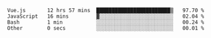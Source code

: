 <!--START_SECTION:waka-->

```text
Vue.js       12 hrs 57 mins  ████████████████████████▒   97.70 %
JavaScript   16 mins         ▓░░░░░░░░░░░░░░░░░░░░░░░░   02.04 %
Bash         1 min           ░░░░░░░░░░░░░░░░░░░░░░░░░   00.24 %
Other        0 secs          ░░░░░░░░░░░░░░░░░░░░░░░░░   00.01 %
```

<!--END_SECTION:waka-->
